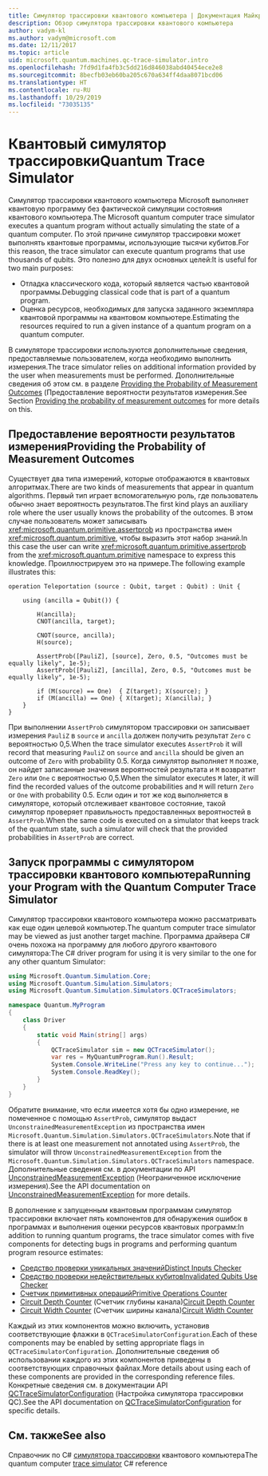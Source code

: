 ```yaml
---
title: Симулятор трассировки квантового компьютера | Документация Майкрософт
description: Обзор симулятора трассировки квантового компьютера
author: vadym-kl
ms.author: vadym@microsoft.com
ms.date: 12/11/2017
ms.topic: article
uid: microsoft.quantum.machines.qc-trace-simulator.intro
ms.openlocfilehash: 7fd9d1fa4fb3c5dd216d846038abd40454ece2e8
ms.sourcegitcommit: 8becfb03eb60ba205c670a634ff4daa8071bcd06
ms.translationtype: HT
ms.contentlocale: ru-RU
ms.lasthandoff: 10/29/2019
ms.locfileid: "73035135"
---
```

# <a name="quantum-trace-simulator"></a><span data-ttu-id="9d96e-103">Квантовый симулятор трассировки</span><span class="sxs-lookup"><span data-stu-id="9d96e-103">Quantum Trace Simulator</span></span>

<span data-ttu-id="9d96e-104">Симулятор трассировки квантового компьютера Microsoft выполняет квантовую программу без фактической симуляции состояния квантового компьютера.</span><span class="sxs-lookup"><span data-stu-id="9d96e-104">The Microsoft quantum computer trace simulator executes a quantum program without actually simulating the state of a quantum computer.</span></span>  <span data-ttu-id="9d96e-105">По этой причине симулятор трассировки может выполнять квантовые программы, использующие тысячи кубитов.</span><span class="sxs-lookup"><span data-stu-id="9d96e-105">For this reason, the trace simulator can execute quantum programs that use thousands of qubits.</span></span>  <span data-ttu-id="9d96e-106">Это полезно для двух основных целей:</span><span class="sxs-lookup"><span data-stu-id="9d96e-106">It is useful for two main purposes:</span></span> 

* <span data-ttu-id="9d96e-107">Отладка классического кода, который является частью квантовой программы.</span><span class="sxs-lookup"><span data-stu-id="9d96e-107">Debugging classical code that is part of a quantum program.</span></span> 
* <span data-ttu-id="9d96e-108">Оценка ресурсов, необходимых для запуска заданного экземпляра квантовой программы на квантовом компьютере.</span><span class="sxs-lookup"><span data-stu-id="9d96e-108">Estimating the resources required to run a given instance of a quantum program on a quantum computer.</span></span>

<span data-ttu-id="9d96e-109">В симуляторе трассировки используются дополнительные сведения, предоставляемые пользователем, когда необходимо выполнить измерения.</span><span class="sxs-lookup"><span data-stu-id="9d96e-109">The trace simulator relies on additional information provided by the user when measurements must be performed.</span></span> <span data-ttu-id="9d96e-110">Дополнительные сведения об этом см. в разделе [Providing the Probability of Measurement Outcomes](#providing-the-probability-of-measurement-outcomes) (Предоставление вероятности результатов измерения.</span><span class="sxs-lookup"><span data-stu-id="9d96e-110">See Section [Providing the probability of measurement outcomes](#providing-the-probability-of-measurement-outcomes) for more details on this.</span></span> 

## <a name="providing-the-probability-of-measurement-outcomes"></a><span data-ttu-id="9d96e-111">Предоставление вероятности результатов измерения</span><span class="sxs-lookup"><span data-stu-id="9d96e-111">Providing the Probability of Measurement Outcomes</span></span>

<span data-ttu-id="9d96e-112">Существует два типа измерений, которые отображаются в квантовых алгоритмах.</span><span class="sxs-lookup"><span data-stu-id="9d96e-112">There are two kinds of measurements that appear in quantum algorithms.</span></span> <span data-ttu-id="9d96e-113">Первый тип играет вспомогательную роль, где пользователь обычно знает вероятность результатов.</span><span class="sxs-lookup"><span data-stu-id="9d96e-113">The first kind plays an auxiliary role where the user usually knows the probability of the outcomes.</span></span> <span data-ttu-id="9d96e-114">В этом случае пользователь может записывать <xref:microsoft.quantum.primitive.assertprob> из пространства имен <xref:microsoft.quantum.primitive>, чтобы выразить этот набор знаний.</span><span class="sxs-lookup"><span data-stu-id="9d96e-114">In this case the user can write <xref:microsoft.quantum.primitive.assertprob> from the <xref:microsoft.quantum.primitive> namespace to express this knowledge.</span></span> <span data-ttu-id="9d96e-115">Проиллюстрируем это на примере.</span><span class="sxs-lookup"><span data-stu-id="9d96e-115">The following example illustrates this:</span></span>

```qsharp
operation Teleportation (source : Qubit, target : Qubit) : Unit {

    using (ancilla = Qubit()) {

        H(ancilla);
        CNOT(ancilla, target);

        CNOT(source, ancilla);
        H(source);

        AssertProb([PauliZ], [source], Zero, 0.5, "Outcomes must be equally likely", 1e-5);
        AssertProb([PauliZ], [ancilla], Zero, 0.5, "Outcomes must be equally likely", 1e-5);

        if (M(source) == One)  { Z(target); X(source); }
        if (M(ancilla) == One) { X(target); X(ancilla); }
    }
}
```

<span data-ttu-id="9d96e-116">При выполнении `AssertProb` симулятором трассировки он записывает измерения `PauliZ` в `source` и `ancilla` должен получить результат `Zero` с вероятностью 0,5.</span><span class="sxs-lookup"><span data-stu-id="9d96e-116">When the trace simulator executes `AssertProb` it will record that measuring `PauliZ` on `source` and `ancilla` should be given an outcome of `Zero` with probability 0.5.</span></span> <span data-ttu-id="9d96e-117">Когда симулятор выполняет `M` позже, он найдет записанные значения вероятностей результата и `M` возвратит `Zero` или `One` с вероятностью 0,5.</span><span class="sxs-lookup"><span data-stu-id="9d96e-117">When the simulator executes `M` later, it will find the recorded values of the outcome probabilities and `M` will return `Zero` or `One` with probability 0.5.</span></span> <span data-ttu-id="9d96e-118">Если один и тот же код выполняется в симуляторе, который отслеживает квантовое состояние, такой симулятор проверяет правильность предоставленных вероятностей в `AssertProb`.</span><span class="sxs-lookup"><span data-stu-id="9d96e-118">When the same code is executed on a simulator that keeps track of the quantum state, such a simulator will check that the provided probabilities in `AssertProb` are correct.</span></span>

## <a name="running-your-program-with-the-quantum-computer-trace-simulator"></a><span data-ttu-id="9d96e-119">Запуск программы с симулятором трассировки квантового компьютера</span><span class="sxs-lookup"><span data-stu-id="9d96e-119">Running your Program with the Quantum Computer Trace Simulator</span></span> 

<span data-ttu-id="9d96e-120">Симулятор трассировки квантового компьютера можно рассматривать как еще один целевой компьютер.</span><span class="sxs-lookup"><span data-stu-id="9d96e-120">The quantum computer trace simulator may be viewed as just another target machine.</span></span> <span data-ttu-id="9d96e-121">Программа драйвера C# очень похожа на программу для любого другого квантового симулятора:</span><span class="sxs-lookup"><span data-stu-id="9d96e-121">The C# driver program for using it is very similar to the one for any other quantum Simulator:</span></span> 

```csharp
using Microsoft.Quantum.Simulation.Core;
using Microsoft.Quantum.Simulation.Simulators;
using Microsoft.Quantum.Simulation.Simulators.QCTraceSimulators;

namespace Quantum.MyProgram
{
    class Driver
    {
        static void Main(string[] args)
        {
            QCTraceSimulator sim = new QCTraceSimulator();
            var res = MyQuantumProgram.Run().Result;
            System.Console.WriteLine("Press any key to continue...");
            System.Console.ReadKey();
        }
    }
}
```

<span data-ttu-id="9d96e-122">Обратите внимание, что если имеется хотя бы одно измерение, не помеченное с помощью `AssertProb`, симулятор выдаст `UnconstrainedMeasurementException` из пространства имен `Microsoft.Quantum.Simulation.Simulators.QCTraceSimulators`.</span><span class="sxs-lookup"><span data-stu-id="9d96e-122">Note that if there is at least one measurement not annotated using `AssertProb`, the simulator will throw `UnconstrainedMeasurementException` from the `Microsoft.Quantum.Simulation.Simulators.QCTraceSimulators` namespace.</span></span> <span data-ttu-id="9d96e-123">Дополнительные сведения см. в документации по API [UnconstrainedMeasurementException](xref:Microsoft.Quantum.Simulation.Simulators.QCTraceSimulators.UnconstrainedMeasurementException) (Неограниченное исключение измерения).</span><span class="sxs-lookup"><span data-stu-id="9d96e-123">See the API documentation on [UnconstrainedMeasurementException](xref:Microsoft.Quantum.Simulation.Simulators.QCTraceSimulators.UnconstrainedMeasurementException) for more details.</span></span>

<span data-ttu-id="9d96e-124">В дополнение к запущенным квантовым программам симулятор трассировки включает пять компонентов для обнаружения ошибок в программах и выполнения оценки ресурсов квантовых программ:</span><span class="sxs-lookup"><span data-stu-id="9d96e-124">In addition to running quantum programs, the trace simulator comes with five components for detecting bugs in programs and performing quantum program resource estimates:</span></span> 

* [<span data-ttu-id="9d96e-125">Средство проверки уникальных значений</span><span class="sxs-lookup"><span data-stu-id="9d96e-125">Distinct Inputs Checker</span></span>](xref:microsoft.quantum.machines.qc-trace-simulator.distinct-inputs)
* [<span data-ttu-id="9d96e-126">Средство проверки недействительных кубитов</span><span class="sxs-lookup"><span data-stu-id="9d96e-126">Invalidated Qubits Use Checker</span></span>](xref:microsoft.quantum.machines.qc-trace-simulator.invalidated-qubits)
* [<span data-ttu-id="9d96e-127">Счетчик примитивных операций</span><span class="sxs-lookup"><span data-stu-id="9d96e-127">Primitive Operations Counter</span></span>](xref:microsoft.quantum.machines.qc-trace-simulator.primitive-counter)
* <span data-ttu-id="9d96e-128">[Circuit Depth Counter](xref:microsoft.quantum.machines.qc-trace-simulator.depth-counter) (Счетчик глубины канала)</span><span class="sxs-lookup"><span data-stu-id="9d96e-128">[Circuit Depth Counter](xref:microsoft.quantum.machines.qc-trace-simulator.depth-counter)</span></span>
* <span data-ttu-id="9d96e-129">[Circuit Width Counter](xref:microsoft.quantum.machines.qc-trace-simulator.width-counter) (Счетчик ширины канала)</span><span class="sxs-lookup"><span data-stu-id="9d96e-129">[Circuit Width Counter](xref:microsoft.quantum.machines.qc-trace-simulator.width-counter)</span></span>

<span data-ttu-id="9d96e-130">Каждый из этих компонентов можно включить, установив соответствующие флажки в `QCTraceSimulatorConfiguration`.</span><span class="sxs-lookup"><span data-stu-id="9d96e-130">Each of these components may be enabled by setting appropriate flags in `QCTraceSimulatorConfiguration`.</span></span> <span data-ttu-id="9d96e-131">Дополнительные сведения об использовании каждого из этих компонентов приведены в соответствующих справочных файлах.</span><span class="sxs-lookup"><span data-stu-id="9d96e-131">More details about using each of these components are provided in the corresponding reference files.</span></span> <span data-ttu-id="9d96e-132">Конкретные сведения см. в документации API [QCTraceSimulatorConfiguration](https://docs.microsoft.com/dotnet/api/Microsoft.Quantum.Simulation.Simulators.QCTraceSimulators.QCTraceSimulatorConfiguration) (Настройка симулятора трассировки QC).</span><span class="sxs-lookup"><span data-stu-id="9d96e-132">See the API documentation on [QCTraceSimulatorConfiguration](https://docs.microsoft.com/dotnet/api/Microsoft.Quantum.Simulation.Simulators.QCTraceSimulators.QCTraceSimulatorConfiguration) for specific details.</span></span>

## <a name="see-also"></a><span data-ttu-id="9d96e-133">См. также</span><span class="sxs-lookup"><span data-stu-id="9d96e-133">See also</span></span>
<span data-ttu-id="9d96e-134">Справочник по C# [симулятора трассировки](xref:Microsoft.Quantum.Simulation.Simulators.QCTraceSimulators.QCTraceSimulator) квантового компьютера</span><span class="sxs-lookup"><span data-stu-id="9d96e-134">The quantum computer [trace simulator](xref:Microsoft.Quantum.Simulation.Simulators.QCTraceSimulators.QCTraceSimulator) C# reference</span></span> 

